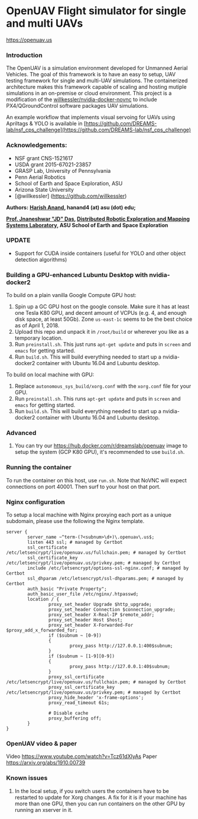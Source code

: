 # OpenUAV Flight simulator for single and multi UAVs

https://openuav.us

### Introduction
  The OpenUAV is a simulation environment developed for Unmanned Aerial Vehicles. 
  The goal of this framework is to have an easy to setup, UAV testing framework for single and multi-UAV simulations.
  The containerized architecture makes this framework capable of scaling and hosting mutiple simulations in an
  on-premise or cloud environment. This project is a modification of the [willkessler/nvidia-docker-novnc](https://github.com/willkessler/nvidia-docker-novnc) to include PX4/QGroundControl software packages UAV simulations.
  
  An example workflow that implements visual servoing for UAVs using Apriltags & YOLO is available in [https://github.com/DREAMS-lab/nsf_cps_challenge](https://github.com/DREAMS-lab/nsf_cps_challenge)

### Acknowledgements:
- NSF grant CNS-1521617
- USDA grant 2015-67021-23857
- GRASP Lab, University of Pennsylvania
- Penn Aerial Robotics
- School of Earth and Space Exploration, ASU
- Arizona State University
- [@willkessler] (https://github.com/willkessler)

**Authors:**
   **[Harish Anand](https://web.asu.edu/jdas/people/harish-anand), hanand4 (at) asu (dot) edu;**
   
   **[Prof. Jnaneshwar "JD" Das](https://sese.asu.edu/node/3438 "Jnaneshwar Das"), [Distributed Robotic Exploration and Mapping Systems Laboratory](https://web.asu.edu/jdas), ASU School of Earth and Space Exploration**
 
### UPDATE 
- Support for CUDA inside containers (useful for YOLO and other object detection algorithms)

### Building a GPU-enhanced Lubuntu Desktop with nvidia-docker2

To build on a plain vanilla Google Compute GPU host:

1. Spin up a GC GPU host on the google console.  Make sure it has at least one Tesla K80 GPU, and decent amount of VCPUs (e.g. 4, and enough disk space, at least 50Gb). Zone `us-east-1c` seems to be the best choice as of April 1, 2018.
2. Upload this repo and unpack it in `/root/build` or wherever you like as a temporary location.
3. Run `preinstall.sh`. This just runs `apt-get update` and puts in `screen` and `emacs` for getting started.
4. Run `build.sh`. This will build everything needed to start up a nvidia-docker2 container with Ubuntu 16.04 and Lubuntu desktop.

To build on local machine with GPU:

1. Replace `autonomous_sys_build/xorg.conf` with the `xorg.conf` file for your GPU.
2. Run `preinstall.sh`. This runs `apt-get update` and puts in `screen` and `emacs` for getting started.
3. Run `build.sh`. This will build everything needed to start up a nvidia-docker2 container with Ubuntu 16.04 and Lubuntu desktop.

### Advanced

1. You can try our https://hub.docker.com/r/dreamslab/openuav image to setup the system (GCP K80 GPU), it's recommended to use `build.sh`.

### Running the container

To run the container on this host, use `run.sh`. Note that NoVNC will
expect connections on port 40001. Then surf to your host on that port.


### Nginx configuration
To setup a local machine with Nginx proxying each port as a unique subdomain,
please use the following the Nginx template.

```
server {
        server_name ~^term-(?<subnum>\d+)\.openuav\.us$;
        listen 443 ssl; # managed by Certbot
        ssl_certificate /etc/letsencrypt/live/openuav.us/fullchain.pem; # managed by Certbot
        ssl_certificate_key /etc/letsencrypt/live/openuav.us/privkey.pem; # managed by Certbot
        include /etc/letsencrypt/options-ssl-nginx.conf; # managed by Certbot
        ssl_dhparam /etc/letsencrypt/ssl-dhparams.pem; # managed by Certbot
        auth_basic "Private Property";
        auth_basic_user_file /etc/nginx/.htpasswd;
        location / {
                proxy_set_header Upgrade $http_upgrade;
                proxy_set_header Connection $connection_upgrade;
                proxy_set_header X-Real-IP $remote_addr;
                proxy_set_header Host $host;
                proxy_set_header X-Forwarded-For $proxy_add_x_forwarded_for;
                if ($subnum ~ [0-9])
                {
                        proxy_pass http://127.0.0.1:400$subnum;
                }
                if ($subnum ~ [1-9][0-9])
                {
                        proxy_pass http://127.0.0.1:40$subnum;
                }
                proxy_ssl_certificate /etc/letsencrypt/live/openuav.us/fullchain.pem; # managed by Certbot
                proxy_ssl_certificate_key /etc/letsencrypt/live/openuav.us/privkey.pem; # managed by Certbot
                proxy_hide_header 'x-frame-options';
                proxy_read_timeout 61s;

                # Disable cache
                proxy_buffering off;
        }
}
```


### OpenUAV video & paper

Video https://www.youtube.com/watch?v=Tcz61dXIyAs
Paper https://arxiv.org/abs/1910.00739

### Known issues

1. In the local setup, if you switch users the containers have to be restarted to update for Xorg changes.
   A fix for it is if your machine has more than one GPU, then you can run containers on the other GPU by running an xserver in it.
   
